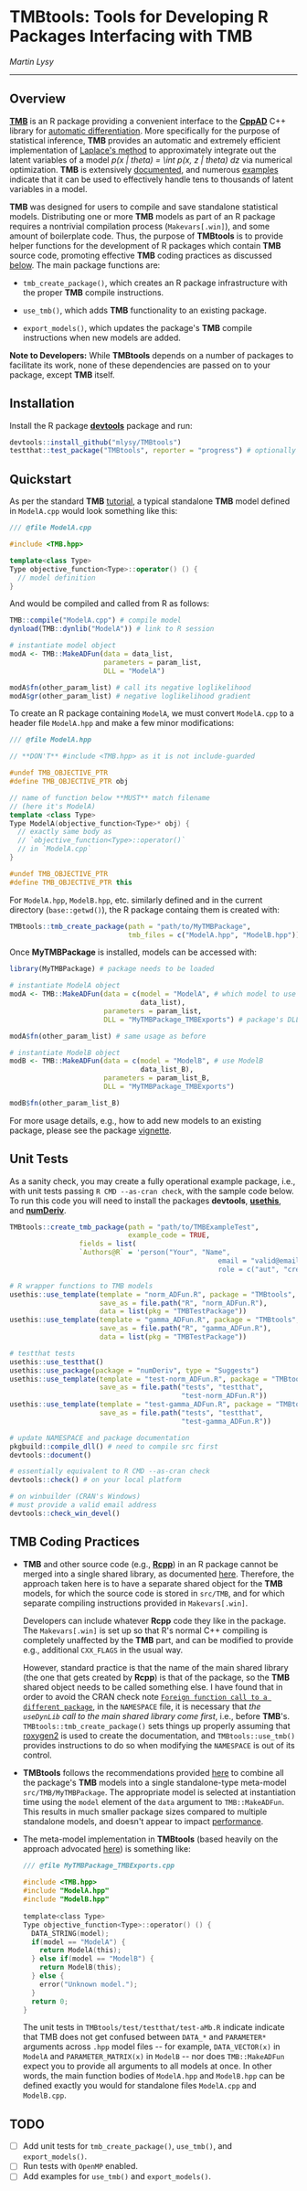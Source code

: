 # TMBtools: Tools for Developing R Packages Interfacing with TMB

*Martin Lysy*

---

## Overview
 
[**TMB**](https://github.com/kaskr/adcomp/wiki) is an R package providing a convenient interface to the [**CppAD**](https://coin-or.github.io/CppAD/doc/cppad.htm) C++ library for [automatic differentiation](https://en.wikipedia.org/wiki/Automatic_differentiation).  More specifically for the purpose of statistical inference, **TMB** provides an automatic and extremely efficient implementation of [Laplace's method](https://en.wikipedia.org/wiki/Laplace%27s_method) to approximately integrate out the latent variables of a model *p(x | theta) = \int p(x, z | theta) dz*  via numerical optimization.  **TMB** is extensively [documented](http://kaskr.github.io/adcomp/_book/Introduction.html), and numerous [examples](http://kaskr.github.io/adcomp/_book/Examples.html#example-overview) indicate that it can be used to effectively handle tens to thousands of latent variables in a model.

**TMB** was designed for users to compile and save standalone statistical models.  Distributing one or more **TMB** models as part of an R package requires a nontrivial compilation process (`Makevars[.win]`), and some amount of boilerplate code.  Thus, the purpose of **TMBtools** is to provide helper functions for the development of R packages which contain **TMB** source code, promoting effective **TMB** coding practices as discussed [below](#tmb-coding-practices).  The main package functions are:

- `tmb_create_package()`, which creates an R package infrastructure with the proper **TMB** compile instructions.

- `use_tmb()`, which adds **TMB** functionality to an existing package.

- `export_models()`, which updates the package's **TMB** compile instructions when new models are added.

**Note to Developers:** While **TMBtools** depends on a number of packages to facilitate its work, none of these dependencies are passed on to your package, except **TMB** itself.
 
## Installation
 
Install the R package [**devtools**](https://CRAN.R-project.org/package=devtools) package and run:
```r
devtools::install_github("mlysy/TMBtools")
testthat::test_package("TMBtools", reporter = "progress") # optionally run the unit tests
```

## Quickstart

As per the standard **TMB** [tutorial](https://github.com/kaskr/adcomp/wiki/Tutorial), a typical standalone **TMB** model defined in `ModelA.cpp` would look something like this:
```cpp
/// @file ModelA.cpp

#include <TMB.hpp>

template<class Type>
Type objective_function<Type>::operator() () {
  // model definition
}
```
And would be compiled and called from R as follows:
```r
TMB::compile("ModelA.cpp") # compile model
dynload(TMB::dynlib("ModelA")) # link to R session

# instantiate model object
modA <- TMB::MakeADFun(data = data_list,
                       parameters = param_list,
                       DLL = "ModelA")

modA$fn(other_param_list) # call its negative loglikelihood
modA$gr(other_param_list) # negative loglikelihood gradient
```
To create an R package containing `ModelA`, we must convert `ModelA.cpp` to a header file `ModelA.hpp` and make a few minor modifications:
```cpp
/// @file ModelA.hpp

// **DON'T** #include <TMB.hpp> as it is not include-guarded

#undef TMB_OBJECTIVE_PTR
#define TMB_OBJECTIVE_PTR obj

// name of function below **MUST** match filename
// (here it's ModelA)
template <class Type>
Type ModelA(objective_function<Type>* obj) {
  // exactly same body as 
  // `objective_function<Type>::operator()`
  // in `ModelA.cpp`
}

#undef TMB_OBJECTIVE_PTR
#define TMB_OBJECTIVE_PTR this
```
For `ModelA.hpp`, `ModelB.hpp`, etc. similarly defined and in the current directory (`base::getwd()`), the R package containg them is created with:
```r
TMBtools::tmb_create_package(path = "path/to/MyTMBPackage",
                             tmb_files = c("ModelA.hpp", "ModelB.hpp"))
```
Once **MyTMBPackage** is installed, models can be accessed with:
```r
library(MyTMBPackage) # package needs to be loaded

# instantiate ModelA object
modA <- TMB::MakeADFun(data = c(model = "ModelA", # which model to use
                                data_list),
                       parameters = param_list,
                       DLL = "MyTMBPackage_TMBExports") # package's DLL

modA$fn(other_param_list) # same usage as before

# instantiate ModelB object
modB <- TMB::MakeADFun(data = c(model = "ModelB", # use ModelB
                                data_list_B),
                       parameters = param_list_B,
                       DLL = "MyTMBPackage_TMBExports")

modB$fn(other_param_list_B)
```

For more usage details, e.g., how to add new models to an existing package, please see the package [vignette](http://htmlpreview.github.io/?https://github.com/mlysy/TMBtools/master/doc/TMBtools.html).

## Unit Tests

As a sanity check, you may create a fully operational example package, i.e., with unit tests passing `R CMD --as-cran check`, with the sample code below.  To run this code you will need to install the packages **devtools**, [**usethis**](https://CRAN.R-project.org/package=usethis), and [**numDeriv**](https://CRAN.R-project.org/package=numDeriv).
```r
TMBtools::create_tmb_package(path = "path/to/TMBExampleTest",
                             example_code = TRUE,
			     fields = list(
			     `Authors@R` = 'person("Your", "Name",
                                                   email = "valid@email.com",
                                                   role = c("aut", "cre"))'))

# R wrapper functions to TMB models
usethis::use_template(template = "norm_ADFun.R", package = "TMBtools",
                      save_as = file.path("R", "norm_ADFun.R"),
                      data = list(pkg = "TMBTestPackage"))
usethis::use_template(template = "gamma_ADFun.R", package = "TMBtools",
                      save_as = file.path("R", "gamma_ADFun.R"),
                      data = list(pkg = "TMBTestPackage"))

# testthat tests
usethis::use_testthat()
usethis::use_package(package = "numDeriv", type = "Suggests")
usethis::use_template(template = "test-norm_ADFun.R", package = "TMBtools",
                      save_as = file.path("tests", "testthat",
                                          "test-norm_ADFun.R"))
usethis::use_template(template = "test-gamma_ADFun.R", package = "TMBtools",
                      save_as = file.path("tests", "testthat",
                                          "test-gamma_ADFun.R"))

# update NAMESPACE and package documentation
pkgbuild::compile_dll() # need to compile src first
devtools::document()

# essentially equivalent to R CMD --as-cran check
devtools::check() # on your local platform

# on winbuilder (CRAN's Windows)
# must provide a valid email address
devtools::check_win_devel() 
```

## **TMB** Coding Practices

- **TMB** and other source code (e.g., [**Rcpp**]((http://www.rcpp.org/))) in an R package cannot be merged into a single shared library, as documented [here](https://github.com/kaskr/adcomp/issues/247).  Therefore, the approach taken here is to have a separate shared object for the **TMB** models, for which the source code is stored in `src/TMB`, and for which separate compiling instructions provided in `Makevars[.win]`.

	Developers can include whatever **Rcpp** code they like in the package.  The `Makevars[.win]` is set up so that R's normal C++ compiling is completely unaffected by the **TMB** part, and can be modified to provide e.g., additional `CXX_FLAGS` in the usual way.
	
	However, standard practice is that the name of the main shared library (the one that gets created by **Rcpp**) is that of the package, so the **TMB** shared object needs to be called something else.  I have found that in order to avoid the CRAN check note [`Foreign function call to a different package`](https://stackoverflow.com/questions/24150185/foreign-function-calls-to-a-different-package-note), in the `NAMESPACE` file, it is necessary that *the `useDynLib` call to the main shared library come first*, i.e., before **TMB**'s.  `TMBtools::tmb_create_package()` sets things up properly assuming that [roxygen2](https://CRAN.R-project.org/package=roxygen2/vignettes/roxygen2.html) is used to create the documentation, and `TMBtools::use_tmb()` provides instructions to do so when modifying the `NAMESPACE` is out of its control.

- **TMBtools** follows the recommendations provided [here](https://github.com/kaskr/adcomp/issues/233) to combine all the package's **TMB** models into a single standalone-type meta-model `src/TMB/MyTMBPackage`. The appropriate model is selected at instantiation time using the `model` element of the `data` argument to `TMB::MakeADFun`.  This results in much smaller package sizes compared to multiple standalone models, and doesn't appear to impact  [performance](https://github.com/kaskr/adcomp/issues/247#issuecomment-473825191).

- The meta-model implementation in **TMBtools** (based heavily on the approach advocated [here](https://github.com/kaskr/adcomp/issues/233#issuecomment-306032192)) is something like:

	```c
	/// @file MyTMBPackage_TMBExports.cpp
		
	#include <TMB.hpp>
	#include "ModelA.hpp"
	#include "ModelB.hpp"
		
	template<class Type>
	Type objective_function<Type>::operator() () {
	  DATA_STRING(model);
	  if(model == "ModelA") {
		return ModelA(this);
	  } else if(model == "ModelB") {
		return ModelB(this);
	  } else {
		error("Unknown model.");
	  }
	  return 0;
    }
	```
	
	The unit tests in `TMBtools/test/testthat/test-aMb.R` indicate  indicate that TMB does not get confused between `DATA_*` and `PARAMETER*` arguments across `.hpp` model files -- for example, `DATA_VECTOR(x)` in `ModelA` and `PARAMETER_MATRIX(x)` in `ModelB` -- nor does `TMB::MakeADFun` expect you to provide all arguments to all models at once.  In other words, the main function bodies of `ModelA.hpp` and `ModelB.hpp` can be defined exactly you would for standalone files `ModelA.cpp` and `ModelB.cpp`.


## TODO

- [ ] Add unit tests for `tmb_create_package()`, `use_tmb()`, and `export_models()`.
- [ ] Run tests with `OpenMP` enabled.
- [ ] Add examples for `use_tmb()` and `export_models()`.
